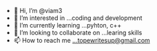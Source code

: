 - 👋 Hi, I’m @viam3
- 👀 I’m interested in ...coding and development
- 🌱 I’m currently learning ...pyhton, c++
- 💞️ I’m looking to collaborate on ...learing skills
- 📫 How to reach me ...topewritesup@gmail.com

<!---
viam3/viam3 is a ✨ special ✨ repository because its `README.md` (this file) appears on your GitHub profile.
You can click the Preview link to take a look at your changes.
--->
